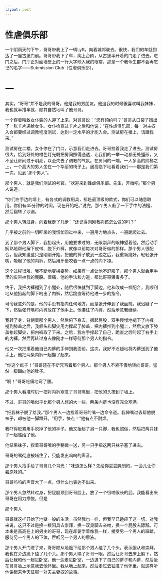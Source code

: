 ```yaml
---
layout: post
---
```



# 性虐俱乐部

一个阴雨天的下午，哥哥带我上了一辆Lyft，向着城郊驶去。很快，我们的车就到达了一座古堡门前。哥哥带我下了车，爬上台阶，从古堡半开着的门走了进去。进门之后，门厅正对面墙壁上的一行大字映入我的眼帘，那是一个我今生都不会再忘记的名字——Submission Club（性虐俱乐部）。

# 一

其实，“哥哥”并不是我的哥哥。他是我的男朋友。他追我的时候很喜欢叫我妹妹，我也就半推半就、顺其自然地叫了他哥哥。

一个穿着精致女仆装的人迎了上来，对哥哥说：“您有预约吗？”哥哥从口袋了掏出了一张卡片递给女仆。女仆检查过卡片之后和他说：“在性虐俱乐部，每一对主奴入会都要经过调教程度测试，达到一定水平的才能入会。测试房在楼上，请跟我来。”

测试房在二楼。女仆停在了门口，示意我们走进去。哥哥拉着我走了进去。测试房很大，恰到好处的橙色灯光既把房间照得通透，让我们的一举一动都无处遁形，又不至让房间过于明亮，以至失去了调教的气氛。在房间的一端，一人多高的阶梯之上，一个高大的男人坐在一个华丽的椅子上，居高临下地看着我们——那是我们第一次，见到“那个男人”。

那个男人，就是我们测试的考官。“欢迎来到性虐俱乐部。先生，开始吧。”那个男人说道。

“你们左手边的墙上，有各式的调教用具，都是最顶级的款式，你们可以随意取用。你们有45分钟的时间，现在开始吧。”说完，那个男人敲了一下手中的法槌，然后翻转了沙漏。

那个男人转过身，向着我走了几步：“还记得刚刚教妳该怎么做的吗？”

几乎被之前的一切吓呆的我慌忙回过神来，一遍用力地点头，一遍跪爬过去。

到了那个男人脚下，我抬起头，用他要求过的，无限崇拜的眼神望着他，然后动手娴熟地帮他解下皮带、脱下外裤，就像以前每次对哥哥做的那样。那个男人很配合，但我知道这只是刚刚开始。把他的裤子放到一边之后，我重新跪好，轻轻张开嘴，吸起了他的内裤，然后用牙齿咬着一点一点的向下褪。

这个过程很难，我不断地变换姿势。如果有一点让他不舒服了，那个男人就会用手里的皮带抽我的屁股。很痛，他的手法和力道，都比哥哥狠毒多了。

终于，我把内裤褪到了小腿处，随后很快就到了脚边。他和改成一样配合，我顺利地从他抬起的脚下叼出了内裤，然后跪直等待他进一步的指令。

可令我意外的是，他的手没有指向任何地方，而是张开伸到了我面前。我迟疑了一下，然后张开嘴将内裤放在了他手上。他攥住了内裤，然后示意我继续。

我转了身，背朝着那个男人，然后俯下身去，撅起屁股，双手慢慢地褪下了内裤。褪到膝盖之后，我额头和脚尖用力撑起了膝盖，把内裤推到小腿上，然后又放下膝盖抬起脚尖，把内裤取了下来。之后，我左手撑起了自己，跪直之后叼起了右手上的内裤，然后再转过身去像刚才一样等待那个男人的指令。

他又一次把攥着他自己内裤的手伸到我面前。这次，我好不迟疑地将内裤送到了他手上。他把两条内裤一起攥了起来。

“你这个疯子！”哥哥还在不断咒骂着那个男人。那个男人不紧不慢地转向哥哥，猛然一脚踢向他的肚子。

“啊！”哥哥吃痛地弯了腰。

那个男人看准时机一把将内裤塞进了哥哥嘴里，把他的头按到了墙上。

不过，哥哥的嘴似乎比那个男人想的大一些，两条内裤也没有完全塞满。

“把我袜子脱了给我。”那个男人一边捏着哥哥的嘴一边命令道。我伸嘴过去帮他脱袜子，却被他一脚蹬开。“用手，快点！”他有点不耐烦。

我吓得赶紧用手脱掉了他的袜子。他又抬起了另一只脚，我也照做，然后把两只袜子一起递给了他。

他结果袜子，捏着哥哥嘴的手稍微一送，另一只手把这两只袜子塞了进去。

哥哥的嘴彻底被堵住了，只能发出呜呜的声音。

那个男人抬手给了哥哥几个耳光：“味道怎么样？先给你尝尝腌制的，一会儿让你尝原味的。”

哥哥呜呜的声音大了一点，但什么也表达不出来。

那个男人忽然转过身，把屁股顶到哥哥脸上，放了一个很响很长的屁。我能看出来哥哥在用力挣脱，但是

那个男人

哥哥就这样开始了地狱一般的生活。虽然我也一样，但我早已适应了这一切。对我来说，这只不过是换一根阳具去崇拜，换一双臭脚去亲吻，换一个屁股去舔舐。可本来是高高在上的男主的哥哥，现在却要学着像我一样，接受另一个男人的踩踏，服侍另一个男人的下体，吞咽另一个男人的尿液。


那个男人开门进了来，哥哥顺从地跪下给那个男人磕了几个头，表示服从和崇拜。我也在旁边跪下磕了几个头。那个男人瞟了哥哥一眼，然后让哥哥去床上躺下，然后让我和他一起进卧室。他一边走进卧室，一边退下了自己的裤子和内裤，然后坐在哥哥脸上示意我去他怀里。我从地上起来，然后走过去钻进了他怀里，就这样听他讲起来今天征服一对夫主妻奴的故事。
